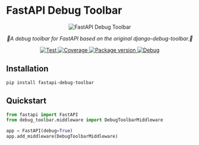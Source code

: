 # FastAPI Debug Toolbar

<p align="center">
    <img src="https://user-images.githubusercontent.com/5514990/126566749-5925bf94-e96a-4a2c-9d72-3bcd245c9aa1.gif" alt="FastAPI Debug Toolbar">
</p>
<p align="center">
    <em>🐞A debug toolbar for FastAPI based on the original django-debug-toolbar.🐞</em>
</p>
<p align="center">
<a href="https://github.com/mongkok/fastapi-debug-toolbar/actions" target="_blank">
    <img src="https://github.com/mongkok/fastapi-debug-toolbar/actions/workflows/test-suite.yml/badge.svg" alt="Test">
</a>
<a href="https://codecov.io/gh/mongkok/fastapi-debug-toolbar" target="_blank">
    <img src="https://img.shields.io/codecov/c/github/mongkok/fastapi-debug-toolbar" alt="Coverage">
</a>
<a href="https://pypi.org/project/fastapi-debug-toolbar" target="_blank">
    <img src="https://img.shields.io/pypi/v/fastapi-debug-toolbar" alt="Package version">
</a>
<a href="https://fastapi.tiangolo.com/tutorial/debugging/" target="_blank">
    <img src="https://img.shields.io/badge/debug-True-orange" alt="Debug">
</a>

## Installation

```shell
pip install fastapi-debug-toolbar
```

## Quickstart

```py
from fastapi import FastAPI
from debug_toolbar.middleware import DebugToolbarMiddleware

app = FastAPI(debug=True)
app.add_middleware(DebugToolbarMiddleware)
```
